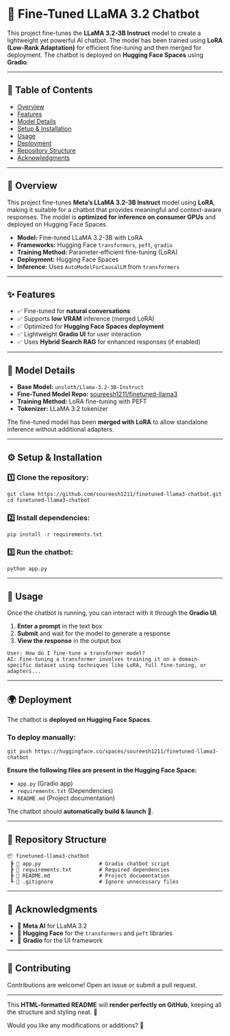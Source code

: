 <h1>🚀 Fine-Tuned LLaMA 3.2 Chatbot</h1>

<p>This project fine-tunes the <strong>LLaMA 3.2-3B Instruct</strong> model to create a lightweight yet powerful AI chatbot. The model has been trained using <strong>LoRA (Low-Rank Adaptation)</strong> for efficient fine-tuning and then merged for deployment. The chatbot is deployed on <strong>Hugging Face Spaces</strong> using <strong>Gradio</strong>.</p>

<hr>

<h2>📝 Table of Contents</h2>
<ul>
  <li><a href="#overview">Overview</a></li>
  <li><a href="#features">Features</a></li>
  <li><a href="#model-details">Model Details</a></li>
  <li><a href="#setup-installation">Setup & Installation</a></li>
  <li><a href="#usage">Usage</a></li>
  <li><a href="#deployment">Deployment</a></li>
  <li><a href="#repository-structure">Repository Structure</a></li>
  <li><a href="#acknowledgments">Acknowledgments</a></li>
</ul>

<hr>

<h2 id="overview">📌 Overview</h2>
<p>This project fine-tunes <strong>Meta’s LLaMA 3.2-3B Instruct</strong> model using <strong>LoRA</strong>, making it suitable for a chatbot that provides meaningful and context-aware responses. The model is <strong>optimized for inference on consumer GPUs</strong> and deployed on Hugging Face Spaces.</p>

<ul>
  <li><strong>Model:</strong> Fine-tuned LLaMA 3.2-3B with LoRA</li>
  <li><strong>Frameworks:</strong> Hugging Face <code>transformers</code>, <code>peft</code>, <code>gradio</code></li>
  <li><strong>Training Method:</strong> Parameter-efficient fine-tuning (LoRA)</li>
  <li><strong>Deployment:</strong> Hugging Face Spaces</li>
  <li><strong>Inference:</strong> Uses <code>AutoModelForCausalLM</code> from <code>transformers</code></li>
</ul>

<hr>

<h2 id="features">✨ Features</h2>
<ul>
  <li>✅ Fine-tuned for <strong>natural conversations</strong></li>
  <li>✅ Supports <strong>low VRAM</strong> inference (merged LoRA)</li>
  <li>✅ Optimized for <strong>Hugging Face Spaces deployment</strong></li>
  <li>✅ Lightweight <strong>Gradio UI</strong> for user interaction</li>
  <li>✅ Uses <strong>Hybrid Search RAG</strong> for enhanced responses (if enabled)</li>
</ul>

<hr>

<h2 id="model-details">🧠 Model Details</h2>
<ul>
  <li><strong>Base Model:</strong> <code>unsloth/Llama-3.2-3B-Instruct</code></li>
  <li><strong>Fine-Tuned Model Repo:</strong> <a href="https://huggingface.co/soureesh1211/finetuned-llama3">soureesh1211/finetuned-llama3</a></li>
  <li><strong>Training Method:</strong> LoRA fine-tuning with PEFT</li>
  <li><strong>Tokenizer:</strong> LLaMA 3.2 tokenizer</li>
</ul>
<p>The fine-tuned model has been <strong>merged with LoRA</strong> to allow standalone inference without additional adapters.</p>

<hr>

<h2 id="setup-installation">⚙️ Setup & Installation</h2>

<h3>1️⃣ Clone the repository:</h3>
<pre><code>git clone https://github.com/soureesh1211/finetuned-llama3-chatbot.git
cd finetuned-llama3-chatbot</code></pre>

<h3>2️⃣ Install dependencies:</h3>
<pre><code>pip install -r requirements.txt</code></pre>

<h3>3️⃣ Run the chatbot:</h3>
<pre><code>python app.py</code></pre>

<hr>

<h2 id="usage">🚀 Usage</h2>
<p>Once the chatbot is running, you can interact with it through the <strong>Gradio UI</strong>.</p>

<ol>
  <li><strong>Enter a prompt</strong> in the text box</li>
  <li><strong>Submit</strong> and wait for the model to generate a response</li>
  <li><strong>View the response</strong> in the output box</li>
</ol>

<pre><code>User: How do I fine-tune a transformer model?
AI: Fine-tuning a transformer involves training it on a domain-specific dataset using techniques like LoRA, full fine-tuning, or adapters...</code></pre>

<hr>

<h2 id="deployment">🌍 Deployment</h2>
<p>The chatbot is <strong>deployed on Hugging Face Spaces</strong>.</p>

<h3>To deploy manually:</h3>

<pre><code>git push https://huggingface.co/spaces/soureesh1211/finetuned-llama3-chatbot</code></pre>

<p><strong>Ensure the following files are present in the Hugging Face Space:</strong></p>
<ul>
  <li><code>app.py</code> (Gradio app)</li>
  <li><code>requirements.txt</code> (Dependencies)</li>
  <li><code>README.md</code> (Project documentation)</li>
</ul>

<p>The chatbot should <strong>automatically build & launch</strong> 🚀.</p>

<hr>

<h2 id="repository-structure">📂 Repository Structure</h2>

<pre><code>📦 finetuned-llama3-chatbot
 ┣ 📜 app.py                   # Gradio chatbot script
 ┣ 📜 requirements.txt         # Required dependencies
 ┣ 📜 README.md                # Project documentation
 ┗ 📜 .gitignore               # Ignore unnecessary files</code></pre>

<hr>

<h2 id="acknowledgments">🙌 Acknowledgments</h2>
<ul>
  <li>🎯 <strong>Meta AI</strong> for LLaMA 3.2</li>
  <li>🎯 <strong>Hugging Face</strong> for the <code>transformers</code> and <code>peft</code> libraries</li>
  <li>🎯 <strong>Gradio</strong> for the UI framework</li>
</ul>

<hr>

<h2>📢 Contributing</h2>
<p>Contributions are welcome! Open an issue or submit a pull request.</p>

---

This **HTML-formatted README** will **render perfectly on GitHub**, keeping all the structure and styling neat. 🎯

Would you like any modifications or additions? 🚀
